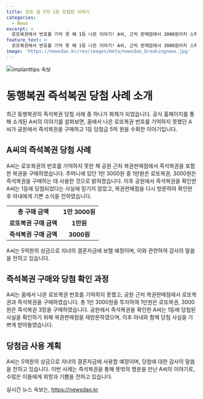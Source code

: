 ```yaml
---
title: 로또 꿈 5억 1등 당첨된 이야기
categories:
  - News
excerpt: >
  로또복권에서 번호를 기억 못 해 1등 나온 이야기! A씨, 근처 판매점에서 3000원어치 스피또1000을 샀는데 5억 당첨! 복권판매점 재방문해 확인한 후 아내와 기뻐함. 당첨금은 결혼자금으로 쓸 예정이라며 감사 인사까지!
feature_text: >
  로또복권에서 번호를 기억 못 해 1등 나온 이야기! A씨, 근처 판매점에서 3000원어치 스피또1000을 샀는데 5억 당첨! 복권판매점 재방문해 확인한 후 아내와 기뻐함. 당첨금은 결혼자금으로 쓸 예정이라며 감사 인사까지!
image: 'https://newsdao.kr/res/images/meta/newsdao_breakingnews.jpg'
---
```


<p><img src="https://newsdao.kr/res/images/meta/newsdao_breakingnews.jpg" alt="implanttips 속보" /></p>

<h1>동행복권 즉석복권 당첨 사례 소개</h1>

<p data-ke-size="size16">최근 동행복권의 즉석복권 당첨 사례 중 하나가 화제가 되었습니다. 공식 홈페이지를 통해 소개된 A씨의 이야기를 살펴보면, 꿈에서 나온 로또복권 번호를 기억하지 못했던 A씨가 공원에서 즉석복권을 구매하고 1등 당첨금 5억 원을 수확한 이야기입니다.</p>

<h2 data-ke-size="size26">A씨의 즉석복권 당첨 사례</h2>

<p data-ke-size="size16">A씨는 로또복권의 번호를 기억하지 못한 채 공원 근처 복권판매점에서 즉석복권을 포함한 복권을 구매하였습니다. 주머니에 있던 1만 3000원 중 1만원은 로또복권, 3000원은 즉석복권을 구매하는 데 사용한 것으로 밝혀졌습니다. 이후 공원에서 즉석복권을 확인한 A씨는 1등에 당첨되었다는 사실에 믿기지 않았고, 복권판매점을 다시 방문하여 확인한 후 아내에게 기쁜 소식을 전하였습니다.</p>

<table>
    <tbody>
        <tr>
            <td style="text-align: center; height: 17px;"><b>총 구매 금액</b></td>
            <td style="text-align: center; height: 17px;"><b>1만 3000원</b></td>
        </tr>
        <tr>
            <td style="text-align: center; height: 17px;"><b>로또복권 구매 금액</b></td>
            <td style="text-align: center; height: 17px;"><b>1만원</b></td>
        </tr>
        <tr>
            <td style="text-align: center; height: 17px;"><b>즉석복권 구매 금액</b></td>
            <td style="text-align: center; height: 17px;"><b>3000원</b></td>
        </tr>
    </tbody>
</table>

<p data-ke-size="size16">A씨는 5억원의 상금으로 자녀의 결혼자금에 보탤 예정이며, 이와 관련하여 감사의 말씀을 전하고 있습니다.</p>

<h2 data-ke-size="size26">즉석복권 구매와 당첨 확인 과정</h2>

<p data-ke-size="size16">A씨는 꿈에서 나온 로또복권 번호를 기억하지 못했고, 공원 근처 복권판매점에서 로또복권과 즉석복권을 구매하였습니다. 총 1만 3000원을 투자하여 1만원은 로또복권, 3000원은 즉석복권 3장을 구매하였습니다. 공원에서 즉석복권을 확인한 A씨는 1등에 당첨된 사실을 확인하기 위해 복권판매점을 재방문하였으며, 이후 아내와 함께 당첨 사실을 기쁘게 받아들였습니다.</p>

<h2 data-ke-size="size26">당첨금 사용 계획</h2>

<p data-ke-size="size16">A씨는 5억원의 상금으로 자녀의 결혼자금에 사용할 예정이며, 당첨에 대한 감사의 말씀을 전하고 있습니다. 이번 사례는 즉석복권을 통해 뜻밖의 행운을 만난 A씨의 이야기로, 수많은 이들에게 희망과 기쁨을 전하고 있습니다.</p>
실시간 뉴스 속보는, <a href="https://newsdao.kr" rel="dofollow">https://newsdao.kr</a>


